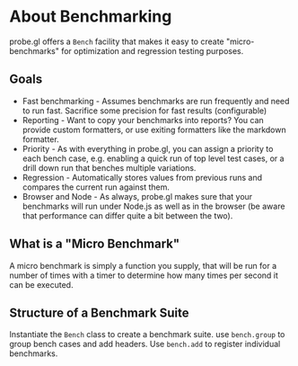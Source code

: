 # About Benchmarking

probe.gl offers a `Bench` facility that makes it easy to create "micro-benchmarks" for optimization and regression testing purposes.

## Goals

* Fast benchmarking - Assumes benchmarks are run frequently and need to run fast. Sacrifice some precision for fast results (configurable)
* Reporting - Want to copy your benchmarks into reports? You can provide custom formatters, or use exiting formatters like the markdown formatter.
* Priority - As with everything in probe.gl, you can assign a priority to each bench case, e.g. enabling a quick run of top level test cases, or a drill down run that benches multiple variations.
* Regression - Automatically stores values from previous runs and compares the current run against them.
* Browser and Node - As always, probe.gl makes sure that your benchmarks will run under Node.js as well as in the browser (be aware that performance can differ quite a bit between the two).


## What is a "Micro Benchmark"

A micro benchmark is simply a function you supply, that will be run for a number of times with a timer to determine how many times per second it can be executed.


## Structure of a Benchmark Suite

Instantiate the `Bench` class to create a benchmark suite. use `bench.group` to group bench cases and add headers. Use `bench.add` to register individual benchmarks.

